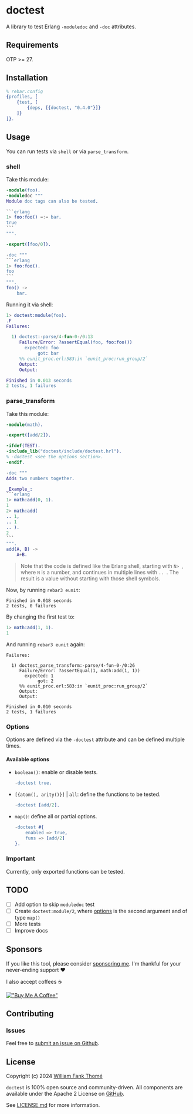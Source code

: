 # doctest

A library to test Erlang `-moduledoc` and `-doc` attributes.

## Requirements

OTP >= 27.

## Installation

```erlang
% rebar.config
{profiles, [
    {test, [
        {deps, [{doctest, "0.4.0"}]}
    ]}
]}.
```

## Usage

You can run tests via `shell` or via `parse_transform`.

### shell

Take this module:
````erlang
-module(foo).
-moduledoc """
Module doc tags can also be tested.

```erlang
1> foo:foo() =:= bar.
true
```
""".

-export([foo/0]).

-doc """
```erlang
1> foo:foo().
foo
```
""".
foo() ->
    bar.
````

Running it via shell:
```erlang
1> doctest:module(foo).
.F
Failures:

  1) doctest:-parse/4-fun-0-/0:13
     Failure/Error: ?assertEqual(foo, foo:foo())
       expected: foo
            got: bar
     %% eunit_proc.erl:583:in `eunit_proc:run_group/2`
     Output:
     Output:

Finished in 0.013 seconds
2 tests, 1 failures
```

### parse_transform

Take this module:
````erlang
-module(math).

-export([add/2]).

-ifdef(TEST).
-include_lib("doctest/include/doctest.hrl").
% -doctest <see the options section>.
-endif.

-doc """
Adds two numbers together.

_Example_:
```erlang
1> math:add(0, 1).
1
2> math:add(
.. 1,
.. 1
.. ).
2
```
""".
add(A, B) ->
    A+B.
````

> Note that the code is defined like the Erlang shell, starting with `N> `, where `N` is a number, and continues in multiple lines with `.. `. The result is a value without starting with those shell symbols.

Now, by running `rebar3 eunit`:
```shell
Finished in 0.018 seconds
2 tests, 0 failures
```

By changing the first test to:
```erlang
1> math:add(1, 1).
1
```

And running `rebar3 eunit` again:
```shell
Failures:

  1) doctest_parse_transform:-parse/4-fun-0-/0:26
     Failure/Error: ?assertEqual(1, math:add(1, 1))
       expected: 1
            got: 2
     %% eunit_proc.erl:583:in `eunit_proc:run_group/2`
     Output:
     Output:

Finished in 0.010 seconds
2 tests, 1 failures
```

### Options

Options are defined via the `-doctest` attribute and can be defined multiple times.

#### Available options

- `boolean()`: enable or disable tests.
  ```erlang
  -doctest true.
  ```
- `[{atom(), arity()}]` | `all`: define the functions to be tested.
  ```erlang
  -doctest [add/2].
  ```
- `map()`: define all or partial options.
  ```erlang
  -doctest #{
      enabled => true,
      funs => [add/2]
  }.
  ```

### Important

Currently, only exported functions can be tested.

## TODO

- [ ] Add option to skip `moduledoc` test
- [ ] Create `doctest:module/2`, where [options](#options) is the second argument and of type `map()`
- [ ] More tests
- [ ] Improve docs

## Sponsors

If you like this tool, please consider [sponsoring me](https://github.com/sponsors/williamthome).
I'm thankful for your never-ending support :heart:

I also accept coffees :coffee:

[!["Buy Me A Coffee"](https://www.buymeacoffee.com/assets/img/custom_images/orange_img.png)](https://www.buymeacoffee.com/williamthome)

## Contributing

### Issues

Feel free to [submit an issue on Github](https://github.com/williamthome/doctest/issues/new).

## License

Copyright (c) 2024 [William Fank Thomé](https://github.com/williamthome)

`doctest` is 100% open source and community-driven. All components are available under the Apache 2 License on [GitHub](https://github.com/williamthome/doctest).

See [LICENSE.md](LICENSE.md) for more information.
